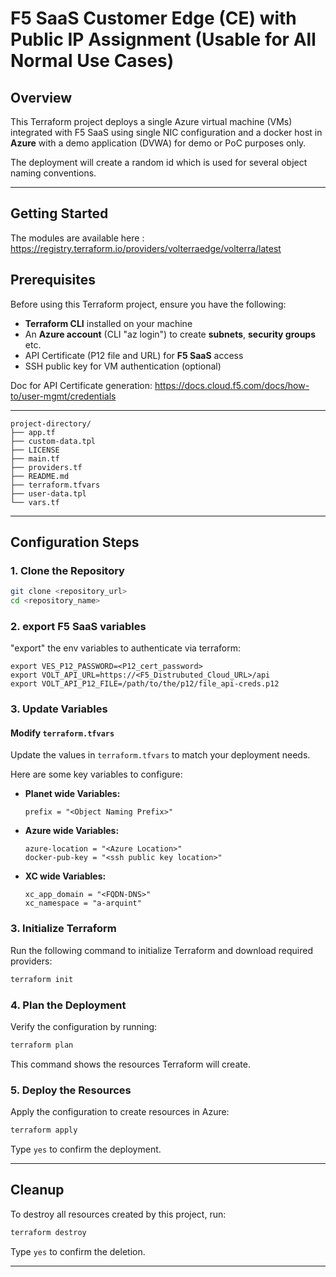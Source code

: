 # F5 SaaS Customer Edge (CE) with Public IP Assignment (Usable for All Normal Use Cases)

## Overview
This Terraform project deploys a single Azure virtual machine (VMs) integrated with F5 SaaS
using single NIC configuration and a docker host in **Azure** with a demo application (DVWA)
for demo or PoC purposes only.

The deployment will create a random id which is used for several object
naming conventions.

---

## Getting Started
The modules are available here : https://registry.terraform.io/providers/volterraedge/volterra/latest

## Prerequisites

Before using this Terraform project, ensure you have the following:

- **Terraform CLI** installed on your machine
- An **Azure account** (CLI "az login") to create **subnets**, **security groups** etc.
- API Certificate (P12 file and URL) for **F5 SaaS** access
- SSH public key for VM authentication (optional)

Doc for API Certificate generation: https://docs.cloud.f5.com/docs/how-to/user-mgmt/credentials 

---

```
project-directory/
├── app.tf
├── custom-data.tpl
├── LICENSE
├── main.tf
├── providers.tf
├── README.md
├── terraform.tfvars
├── user-data.tpl
└── vars.tf
```

---

## Configuration Steps

### 1. Clone the Repository

```bash
git clone <repository_url>
cd <repository_name>
```

### 2. export F5 SaaS variables

"export" the env variables to authenticate via terraform:

```
export VES_P12_PASSWORD=<P12_cert_password>
export VOLT_API_URL=https://<F5_Distrubuted_Cloud_URL>/api
export VOLT_API_P12_FILE=/path/to/the/p12/file_api-creds.p12
```


### 3. Update Variables

#### Modify `terraform.tfvars`
Update the values in `terraform.tfvars` to match your deployment needs.

Here are some key variables to configure:

- **Planet wide Variables:**
  ```hcl
  prefix = "<Object Naming Prefix>"
  ```

- **Azure wide Variables:**
  ```hcl
  azure-location = "<Azure Location>"
  docker-pub-key = "<ssh public key location>"
  ```

- **XC wide Variables:**
  ```hcl
  xc_app_domain = "<FQDN-DNS>"
  xc_namespace = "a-arquint"
  ```

### 3. Initialize Terraform

Run the following command to initialize Terraform and download required providers:

```bash
terraform init
```

### 4. Plan the Deployment

Verify the configuration by running:

```bash
terraform plan
```

This command shows the resources Terraform will create.

### 5. Deploy the Resources

Apply the configuration to create resources in Azure:

```bash
terraform apply
```

Type `yes` to confirm the deployment.

---

## Cleanup

To destroy all resources created by this project, run:

```bash
terraform destroy
```

Type `yes` to confirm the deletion.

---
